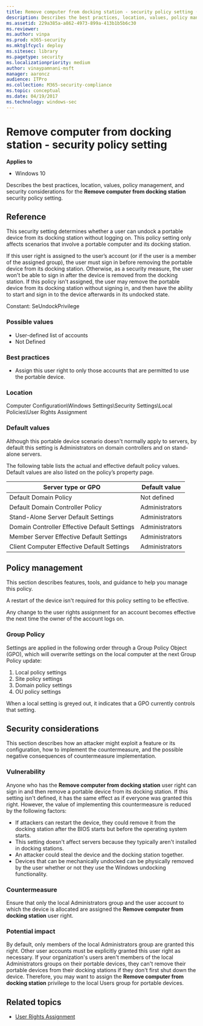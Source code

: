 ```yaml
---
title: Remove computer from docking station - security policy setting (Windows 10)
description: Describes the best practices, location, values, policy management, and security considerations for the Remove computer from docking station security policy setting.
ms.assetid: 229a385a-a862-4973-899a-413b1b5b6c30
ms.reviewer: 
ms.author: vinpa
ms.prod: m365-security
ms.mktglfcycl: deploy
ms.sitesec: library
ms.pagetype: security
ms.localizationpriority: medium
author: vinaypamnani-msft
manager: aaroncz
audience: ITPro
ms.collection: M365-security-compliance
ms.topic: conceptual
ms.date: 04/19/2017
ms.technology: windows-sec
---
```


# Remove computer from docking station - security policy setting

**Applies to**
-   Windows 10

Describes the best practices, location, values, policy management, and security considerations for the **Remove computer from docking station** security policy setting.

## Reference

This security setting determines whether a user can undock a portable device from its docking station without logging on. This policy setting only affects scenarios that involve a portable computer and its docking station.

If this user right is assigned to the user’s account (or if the user is a member of the assigned group), the user must sign in before removing the portable device from its docking station. Otherwise, as a security measure, the user won't be able to sign in after the device is removed from the docking station. If this policy isn't assigned, the user may remove the portable device from its docking station without signing in, and then have the ability to start and sign in to the device afterwards in its undocked state.

Constant: SeUndockPrivilege

### Possible values

-   User-defined list of accounts
-   Not Defined

### Best practices

-   Assign this user right to only those accounts that are permitted to use the portable device.

### Location

Computer Configuration\\Windows Settings\\Security Settings\\Local Policies\\User Rights Assignment

### Default values

Although this portable device scenario doesn't normally apply to servers, by default this setting is Administrators on domain controllers and on stand-alone servers.

The following table lists the actual and effective default policy values. Default values are also listed on the policy’s property page.

| Server type or GPO | Default value |
| - | - |
| Default Domain Policy| Not defined| 
| Default Domain Controller Policy | Administrators| 
| Stand-Alone Server Default Settings | Administrators| 
| Domain Controller Effective Default Settings | Administrators| 
| Member Server Effective Default Settings | Administrators| 
| Client Computer Effective Default Settings | Administrators| 
 
## Policy management

This section describes features, tools, and guidance to help you manage this policy.

A restart of the device isn't required for this policy setting to be effective.

Any change to the user rights assignment for an account becomes effective the next time the owner of the account logs on.

### Group Policy

Settings are applied in the following order through a Group Policy Object (GPO), which will overwrite settings on the local computer at the next Group Policy update:

1.  Local policy settings
2.  Site policy settings
3.  Domain policy settings
4.  OU policy settings

When a local setting is greyed out, it indicates that a GPO currently controls that setting.

## Security considerations

This section describes how an attacker might exploit a feature or its configuration, how to implement the countermeasure, and the possible negative consequences of countermeasure implementation.

### Vulnerability

Anyone who has the **Remove computer from docking station** user right can sign in and then remove a portable device from its docking station. If this setting isn't defined, it has the same effect as if everyone was granted this right. However, the value of implementing this countermeasure is reduced by the following factors:

-   If attackers can restart the device, they could remove it from the docking station after the BIOS starts but before the operating system starts.
-   This setting doesn't affect servers because they typically aren't installed in docking stations.
-   An attacker could steal the device and the docking station together.
-   Devices that can be mechanically undocked can be physically removed by the user whether or not they use the Windows undocking functionality.

### Countermeasure

Ensure that only the local Administrators group and the user account to which the device is allocated are assigned the **Remove computer from docking station** user right.

### Potential impact

By default, only members of the local Administrators group are granted this right. Other user accounts must be explicitly granted this user right as necessary. If your organization's users aren't members of the local Administrators groups on their portable devices, they can't remove their portable devices from their docking stations if they don't first shut down the device. Therefore, you may want to assign the **Remove computer from docking station** privilege to the local Users group for portable devices.

## Related topics

- [User Rights Assignment](user-rights-assignment.md)
